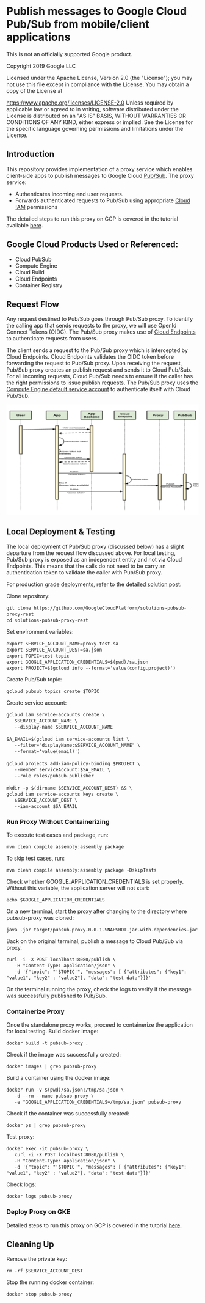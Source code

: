 # Publish messages to Google Cloud Pub/Sub from mobile/client applications

This is not an officially supported Google product.

Copyright 2019 Google LLC

Licensed under the Apache License, Version 2.0 (the "License"); you may not use this file except in compliance with the License. You may obtain a copy of the License at

https://www.apache.org/licenses/LICENSE-2.0
Unless required by applicable law or agreed to in writing, software distributed under the License is distributed on an "AS IS" BASIS, WITHOUT WARRANTIES OR CONDITIONS OF ANY KIND, either express or implied. See the License for the specific language governing permissions and limitations under the License.

## Introduction
This repository provides implementation of a proxy service which enables client-side apps to publish messages to Google Cloud [Pub/Sub](https://cloud.google.com/pubsub/docs/overview). The proxy service:
- Authenticates incoming end user requests. 
- Forwards authenticated requests to Pub/Sub using appropriate [Cloud IAM](https://cloud.google.com/iam/docs/overview) permissions

The detailed steps to run this proxy on GCP is covered in the tutorial available [here]().

## Google Cloud Products Used or Referenced:
- Cloud PubSub
- Compute Engine
- Cloud Build 
- Cloud Endpoints
- Container Registry

## Request Flow
Any request destined to Pub/Sub goes through Pub/Sub proxy. To identify the calling app that sends requests to the proxy, we will use OpenId Connect Tokens (OIDC). The Pub/Sub proxy makes use of [Cloud Endpoints](https://cloud.google.com/endpoints/docs/openapi/architecture-overview) to authenticate requests from users.

The client sends a request to the Pub/Sub proxy which is intercepted by Cloud Endpoints. Cloud Endpoints validates the OIDC token before forwarding the request to Pub/Sub proxy. Upon receiving the request, Pub/Sub proxy creates an publish request and sends it to Cloud Pub/Sub. For all incoming requests, Cloud Pub/Sub needs to ensure if the caller has the right permissions to issue publish requests. The Pub/Sub proxy uses the [Compute Engine default service account](https://cloud.google.com/compute/docs/access/service-accounts#compute_engine_default_service_account) to authenticate itself with Cloud Pub/Sub.

![Alt text](img/requestflow.png?raw=true)

## Local Deployment & Testing
The local deployment of Pub/Sub proxy (discussed below) has a slight departure from the request flow discussed above. For local testing, Pub/Sub proxy is exposed as an independent entity and not via Cloud Endpoints. This means that the calls do not need to be carry an authentication token to validate the caller with Pub/Sub proxy. 

For production grade deployments, refer to the [detailed solution post]().

Clone repository:
```
git clone https://github.com/GoogleCloudPlatform/solutions-pubsub-proxy-rest
cd solutions-pubsub-proxy-rest
```
Set environment variables:
```
export SERVICE_ACCOUNT_NAME=proxy-test-sa
export SERVICE_ACCOUNT_DEST=sa.json
export TOPIC=test-topic
export GOOGLE_APPLICATION_CREDENTIALS=$(pwd)/sa.json
export PROJECT=$(gcloud info --format='value(config.project)')
```
Create Pub/Sub topic:
```
gcloud pubsub topics create $TOPIC
```
Create service account:
```
gcloud iam service-accounts create \
   $SERVICE_ACCOUNT_NAME \
   --display-name $SERVICE_ACCOUNT_NAME

SA_EMAIL=$(gcloud iam service-accounts list \
   --filter="displayName:$SERVICE_ACCOUNT_NAME" \
   --format='value(email)')

gcloud projects add-iam-policy-binding $PROJECT \
   --member serviceAccount:$SA_EMAIL \
   --role roles/pubsub.publisher

mkdir -p $(dirname $SERVICE_ACCOUNT_DEST) && \
gcloud iam service-accounts keys create \
   $SERVICE_ACCOUNT_DEST \
   --iam-account $SA_EMAIL
```
### Run Proxy Without Containerizing
To execute test cases and package, run:
```
mvn clean compile assembly:assembly package
```
To skip test cases, run:
```
mvn clean compile assembly:assembly package -DskipTests
```
Check whether GOOGLE_APPLICATION_CREDENTIALS is set properly. Without this variable, the application server will not start:
```
echo $GOOGLE_APPLICATION_CREDENTIALS
```
On a new terminal, start the proxy after changing to the directory where pubsub-proxy was cloned:
```
java -jar target/pubsub-proxy-0.0.1-SNAPSHOT-jar-with-dependencies.jar 
```
Back on the original terminal, publish a message to Cloud Pub/Sub via proxy.
```
curl -i -X POST localhost:8080/publish \
   -H "Content-Type: application/json" \
   -d '{"topic": "'$TOPIC'", "messages": [ {"attributes": {"key1": "value1", "key2" : "value2"}, "data": "test data"}]}'
```
On the terminal running the proxy, check the logs to verify if the message was successfully published to Pub/Sub.

### Containerize Proxy
Once the standalone proxy works, proceed to containerize the application for local testing.
Build docker image:
```
docker build -t pubsub-proxy .
```
Check if the image was successfully created:
```
docker images | grep pubsub-proxy
```
Build a container using the docker image:
```
docker run -v $(pwd)/sa.json:/tmp/sa.json \
   -d --rm --name pubsub-proxy \
   -e "GOOGLE_APPLICATION_CREDENTIALS=/tmp/sa.json" pubsub-proxy
```
Check if the container was successfully created:
```
docker ps | grep pubsub-proxy
```
Test proxy:
```
docker exec -it pubsub-proxy \
   curl -i -X POST localhost:8080/publish \
   -H "Content-Type: application/json" \
   -d '{"topic": "'$TOPIC'", "messages": [ {"attributes": {"key1": "value1", "key2" : "value2"}, "data": "test data"}]}'
```
Check logs:
```
docker logs pubsub-proxy
```
### Deploy Proxy on GKE
Detailed steps to run this proxy on GCP is covered in the tutorial [here]().

## Cleaning Up
Remove the private key:
```
rm -rf $SERVICE_ACCOUNT_DEST
```
Stop the running docker container:
```
docker stop pubsub-proxy
```
